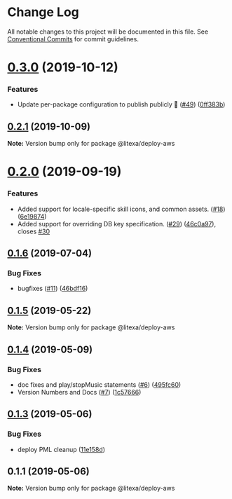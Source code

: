 # Change Log

All notable changes to this project will be documented in this file.
See [Conventional Commits](https://conventionalcommits.org) for commit guidelines.

# [0.3.0](https://github.com/alexa-games/litexa/compare/v0.2.1...v0.3.0) (2019-10-12)


### Features

* Update per-package configuration to publish publicly 🥳 ([#49](https://github.com/alexa-games/litexa/issues/49)) ([0ff383b](https://github.com/alexa-games/litexa/commit/0ff383b3bba3fe51a9fdb7166d8a5b3414beec68))





## [0.2.1](https://github.com/alexa-games/litexa/compare/v0.2.0...v0.2.1) (2019-10-09)

**Note:** Version bump only for package @litexa/deploy-aws





# [0.2.0](https://github.com/alexa-games/litexa/compare/v0.1.6...v0.2.0) (2019-09-19)


### Features

* Added support for locale-specific skill icons, and common assets. ([#18](https://github.com/alexa-games/litexa/issues/18)) ([6e19874](https://github.com/alexa-games/litexa/commit/6e19874))
* Added support for overriding DB key specification. ([#29](https://github.com/alexa-games/litexa/issues/29)) ([46c0a97](https://github.com/alexa-games/litexa/commit/46c0a97)), closes [#30](https://github.com/alexa-games/litexa/issues/30)





## [0.1.6](https://github.com/alexa-games/litexa/compare/v0.1.5...v0.1.6) (2019-07-04)


### Bug Fixes

* bugfixes ([#11](https://github.com/alexa-games/litexa/issues/11)) ([46bdf16](https://github.com/alexa-games/litexa/commit/46bdf16))





## [0.1.5](https://github.com/alexa-games/litexa/compare/v0.1.4...v0.1.5) (2019-05-22)

**Note:** Version bump only for package @litexa/deploy-aws





## [0.1.4](https://github.com/alexa-games/litexa/compare/v0.1.3...v0.1.4) (2019-05-09)


### Bug Fixes

* doc fixes and play/stopMusic statements ([#6](https://github.com/alexa-games/litexa/issues/6)) ([495fc60](https://github.com/alexa-games/litexa/commit/495fc60))
* Version Numbers and Docs ([#7](https://github.com/alexa-games/litexa/issues/7)) ([1c57666](https://github.com/alexa-games/litexa/commit/1c57666))





## [0.1.3](https://github.com/alexa-labs/litexa/compare/v0.1.1...v0.1.3) (2019-05-06)


### Bug Fixes

* deploy PML cleanup ([11e158d](https://github.com/alexa-labs/litexa/commit/11e158d))





## 0.1.1 (2019-05-06)

**Note:** Version bump only for package @litexa/deploy-aws
